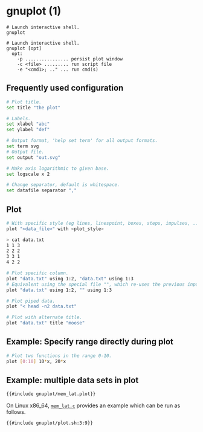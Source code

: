 # gnuplot (1)

```
# Launch interactive shell.
gnuplot

# Launch interactive shell.
gnuplot [opt]
  opt:
    -p ................ persist plot window
    -c <file> ......... run script file
    -e "<cmd1>; .." ... run cmd(s)
```

## Frequently used configuration
```sh
# Plot title.
set title "the plot"

# Labels.
set xlabel "abc"
set ylabel "def"

# Output format, 'help set term' for all output formats.
set term svg
# Output file.
set output "out.svg"

# Make axis logarithmic to given base.
set logscale x 2

# Change separator, default is whitespace.
set datafile separator ","
```

## Plot
```sh
# With specific style (eg lines, linespoint, boxes, steps, impulses, ..).
plot "<data_file>" with <plot_style>

> cat data.txt
1 1 3
2 2 2
3 3 1
4 2 2

# Plot specific column.
plot "data.txt" using 1:2, "data.txt" using 1:3
# Equivalent using the special file "", which re-uses the previous input file.
plot "data.txt" using 1:2, "" using 1:3

# Plot piped data.
plot "< head -n2 data.txt"

# Plot with alternate title.
plot "data.txt" title "moose"
```

## Example: Specify range directly during plot
```sh
# Plot two functions in the range 0-10.
plot [0:10] 10*x, 20*x
```

## Example: multiple data sets in plot
```sh
{{#include gnuplot/mem_lat.plot}}
```

On Linux x86_64, [`mem_lat.c`](gnuplot/mem_lat.c) provides an example which can
be run as follows.
```sh
{{#include gnuplot/plot.sh:3:9}}
```
